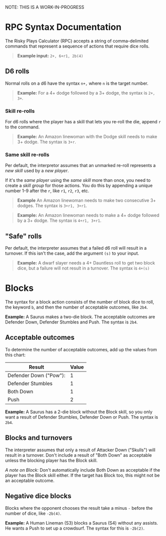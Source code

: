 NOTE: THIS IS A WORK-IN-PROGRESS



# RPC Syntax Documentation

The Risky Plays Calculator (RPC) accepts a string of comma-delimited commands that represent a sequence of actions that require dice rolls.

> **Example input:** `2+, 6+r1, 2b(4)`

## D6 rolls
Normal rolls on a d6 have the syntax `n+,` where `n` is the target number.

> **Example:** For a 4+ dodge followed by a 3+ dodge, the syntax is `2+, 3+`.

### Skill re-rolls
For d6 rolls where the player has a skill that lets you re-roll the die, append `r` to the command.

> **Example:** An Amazon linewoman with the Dodge skill needs to make 3+ dodge. The syntax is `3+r`.

### Same skill re-rolls
Per default, the interpretor assumes that an unmarked re-roll represents a *new skill* used by a *new player*.

If it's the *same player* using the *same skill* more than once, you need to create a *skill group* for those actions. You do this by appending a unique number 1-9 after the `r`, like `r1`, `r2`, `r3`, etc.

> **Example** An Amazon linewoman needs to make two consecutive 3+ dodges. The syntax is `3+r1, 3+r1`.

> **Example:** An Amazon linewoman needs to make a 4+ dodge followed by a 3+ dodge. The syntax is `4+r1, 3+r1`.

## "Safe" rolls
Per default, the interpreter assumes that a failed d6 roll will result in a turnover. If this isn't the case, add the argument `(s)` to your input.

>**Example:** A dwarf slayer needs a 4+ Dauntless roll to get two block dice, but a failure will not result in a turnover. The syntax is `4+(s)`

# Blocks
The syntax for a block action consists of the number of block dice to roll, the keyword `b`, and then the number of acceptable outcomes, like `2b4`.

**Example:** A Saurus makes a two-die block. The acceptable outcomes are Defender Down, Defender Stumbles and Push. The syntax is `2b4`.

## Acceptable outcomes
To determine the number of acceptable outcomes, add up the values from this chart:

|Result|Value|
|-|-|
| Defender Down ("Pow"): | 1 |
| Defender Stumbles | 1 |
| Both Down | 1 |
| Push | 2 |

**Example:** A Saurus has a 2-die block without the Block skill, so you only want a result of Defender Stumbles, Defender Down or Push. The syntax is `2b4`.

## Blocks and turnovers
The interpreter assumes that only a result of Attacker Down ("Skulls") will result in a turnover. Don't include a result of "Both Down" as acceptable unless the blocking player has the Block skill.

*A note on Block:* Don't automatically include Both Down as acceptable if the player has the Block skill either. If the target has Block too, this might not be an acceptable outcome.

## Negative dice blocks
Blocks where the opponent chooses the result take a minus `-` before the number of dice, like `-2b(4)`.

**Example:** A Human Lineman (S3) blocks a Saurus (S4) without any assists. He wants a Push to set up a crowdsurf. The syntax for this is `-2b(2)`.

